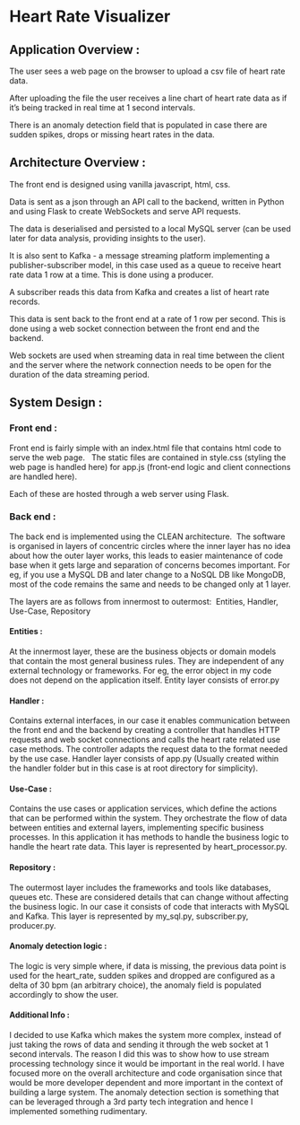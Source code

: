 # Heart Rate Visualizer

## Application Overview :

The user sees a web page on the browser to upload a csv file of heart rate data.

After uploading the file the user receives a line chart of heart rate data as if it’s being tracked in real time at 1 second intervals.

There is an anomaly detection field that is populated in case there are sudden spikes, drops or missing heart rates in the data.

## Architecture Overview :

The front end is designed using vanilla javascript, html, css.

Data is sent as a json through an API call to the backend, written in Python and using Flask to create WebSockets and serve API requests.

The data is deserialised and persisted to a local MySQL server (can be used later for data analysis, providing insights to the user).

It is also sent to Kafka - a message streaming platform implementing a publisher-subscriber model, in this case used as a queue to receive heart rate data 1 row at a time. This is done using a producer.

A subscriber reads this data from Kafka and creates a list of heart rate records.

This data is sent back to the front end at a rate of 1 row per second. This is done using a web socket connection between the front end and the backend. 

Web sockets are used when streaming data in real time between the client and the server where the network connection needs to be open for the duration of the data streaming period. 

## System Design :

### Front end :

Front end is fairly simple with an index.html file that contains html code to serve the web page.   The static files are contained in style.css (styling the web page is handled here) for app.js (front-end logic and client connections are handled here).

Each of these are hosted through a web server using Flask.

### Back end :

The back end is implemented using the CLEAN architecture.  The software is organised in layers of concentric circles where the inner layer has no idea about how the outer layer works, this leads to easier maintenance of code base when it gets large and separation of concerns becomes important. For eg, if you use a MySQL DB and later change to a NoSQL DB like MongoDB, most of the code remains the same and needs to be changed only at 1 layer.

The layers are as follows from innermost to outermost:  Entities, Handler, Use-Case, Repository

#### Entities :  

At the innermost layer, these are the business objects or domain models that contain the most general business rules. They are independent of any external technology or frameworks. For eg, the error object in my code does not depend on the application itself. Entity layer consists of error.py  

#### Handler : 

Contains external interfaces, in our case it enables communication between the front end and the backend by creating a controller that handles HTTP requests and web socket connections and calls the heart rate related use case methods. The controller adapts the request data to the format needed by the use case. Handler layer consists of app.py (Usually created within the handler folder but in this case is at root directory for simplicity).  

#### Use-Case : 

Contains the use cases or application services, which define the actions that can be performed within the system. They orchestrate the flow of data between entities and external layers, implementing specific business processes. In this application it has methods to handle the business logic to handle the heart rate data. This layer is represented by heart_processor.py.

#### Repository : 

The outermost layer includes the frameworks and tools like databases, queues etc. These are considered details that can change without affecting the business logic. In our case it consists of code that interacts with MySQL and Kafka. This layer is represented by my_sql.py, subscriber.py, producer.py.  

#### Anomaly detection logic : 

The logic is very simple where, if data is missing, the previous data point is used for the heart_rate, sudden spikes and dropped are configured as a delta of 30 bpm (an arbitrary choice), the anomaly field is populated accordingly to show the user.  

#### Additional Info :  

I decided to use Kafka which makes the system more complex, instead of just taking the rows of data and sending it through the web socket at 1 second intervals. The reason I did this was to show how to use stream processing technology since it would be important in the real world. I have focused more on the overall architecture and code organisation since that would be more developer dependent and more important in the context of building a large system. The anomaly detection section is something that can be leveraged through a 3rd party tech integration and hence I implemented something rudimentary.


 
